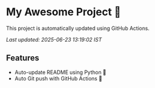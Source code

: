 # My Awesome Project 🚀

This project is automatically updated using GitHub Actions.

_Last updated: 2025-06-23 13:19:02 IST_

## Features
- Auto-update README using Python 🐍
- Auto Git push with GitHub Actions 🤖
